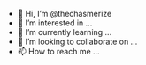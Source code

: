 - 👋 Hi, I’m @thechasmerize
- 👀 I’m interested in ...
- 🌱 I’m currently learning ...
- 💞️ I’m looking to collaborate on ...
- 📫 How to reach me ...

<!---
thechasmerize/thechasmerize is a ✨ special ✨ repository because its `README.md` (this file) appears on your GitHub profile.
You can click the Preview link to take a look at your changes.
--->
